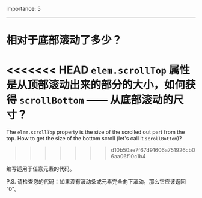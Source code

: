 importance: 5

---

# 相对于底部滚动了多少？

<<<<<<< HEAD
 `elem.scrollTop` 属性是从顶部滚动出来的部分的大小，如何获得 `scrollBottom` —— 从底部滚动的尺寸？
=======
The `elem.scrollTop` property is the size of the scrolled out part from the top. How to get the size of the bottom scroll (let's call it `scrollBottom`)?
>>>>>>> d10b50ae7f67d91606a751926cb06aa06f10c1b4

编写适用于任意元素的代码。

P.S. 请检查您的代码：如果没有滚动条或元素完全向下滚动，那么它应该返回 “0”。

